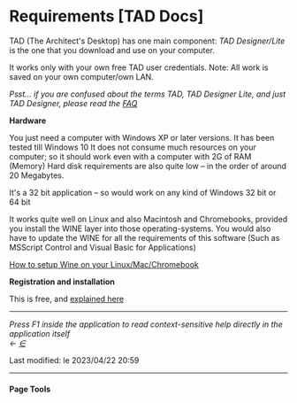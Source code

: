 # Requirements \[TAD Docs]

TAD (The Architect's Desktop) has one main component: _TAD Designer/Lite_ is the one that you download and use on your computer.

It works only with your own free TAD user credentials. Note: All work is saved on your own computer/own LAN.

_Psst… if you are confused about the terms TAD, TAD Designer Lite, and just TAD Designer, please read the_ [_FAQ_](broken-reference)

**Hardware**

You just need a computer with Windows XP or later versions. It has been tested till Windows 10 It does not consume much resources on your computer; so it should work even with a computer with 2G of RAM (Memory) Hard disk requirements are also quite low – in the order of around 20 Megabytes.

It's a 32 bit application – so would work on any kind of Windows 32 bit or 64 bit

It works quite well on Linux and also Macintosh and Chromebooks, provided you install the WINE layer into those operating-systems. You would also have to update the WINE for all the requirements of this software (Such as MSScript Control and Visual Basic for Applications)

[How to setup Wine on your Linux/Mac/Chromebook](../../.gitbook/assets/wine)

**Registration and installation**

This is free, and [explained here](broken-reference)

***

_Press F1 inside the application to read context-sensitive help directly in the application itself_\
_←_ [_∈_](broken-reference)

Last modified: le 2023/04/22 20:59

***

#### Page Tools
